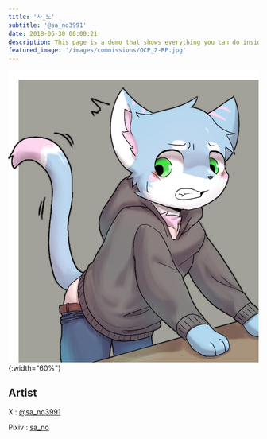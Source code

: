 ```yaml
---
title: '사_노'
subtitle: '@sa_no3991'
date: 2018-06-30 00:00:21
description: This page is a demo that shows everything you can do inside portfolio and blog posts.
featured_image: '/images/commissions/QCP_Z-RP.jpg'
---
```


![](/images/commissions/QCP_Z-RP.jpg){:width="60%"}

## Artist

X : [@sa_no3991](https://twitter.com/sa_no3991)

Pixiv : [sa_no](https://www.pixiv.net/en/users/5796914)